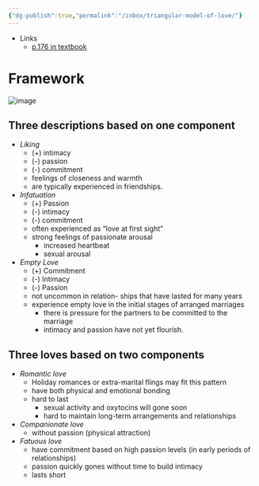 ```yaml
---
{"dg-publish":true,"permalink":"/inbox/triangular-model-of-love/"}
---
```


- Links
	- [p.176 in textbook](x-devonthink-item://200255E4-FFA3-48CF-8023-9142998A0701?page=195&start=1920&length=36&search=Sternberg%E2%80%99s%20triangular%20model%20of%20love)
# Framework
![image](https://pub-15a8beda5d8c4294821c9fa24ef91a9f.r2.dev/attachments/dfd62522d4fb721d60e648e6d90928a7.png)
## Three descriptions based on one component
- *Liking*
	- (+) intimacy 
	- (-) passion 
	- (-) commitment  
	- feelings of closeness and warmth
	- are typically experienced in friendships.
- *Infatuation*
	- (+) Passion
	- (-) intimacy
	- (-) commitment
	- often experienced as “love at first sight”
	- strong feelings of passionate arousal
		- increased heartbeat
		- sexual arousal
- *Empty Love*
	- (+) Commitment
	- (-) Intimacy
	- (-) Passion
	- not uncommon in relation- ships that have lasted for many years
	- experience empty love in the initial stages of arranged marriages
		- there is pressure for the partners to be committed to the marriage 
		- intimacy and passion have not yet flourish.
## Three loves based on two components
- *Romantic love*
	- Holiday romances or extra-marital flings may fit this pattern
	- have both physical and emotional bonding
	- hard to last 
		- sexual activity and oxytocins will gone soon 
		- hard to maintain long-term arrangements and relationships
- *Companionate love*
	- without passion (physical attraction)
- *Fatuous love*
	- have commitment based on high passion levels (in early periods of relationships)
	- passion quickly gones without time to build intimacy
	- lasts short